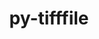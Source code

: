 ---
title: "py-tifffile"
layout: cache
categories: [package, v0.22.1]
meta: {"versions": ["2023.8.30"], "compilers": ["gcc@=11.1.0", "gcc@=11.4.0", "gcc@=9.4.0", "oneapi@=2024.0.0"], "oss": ["ubuntu20.04", "ubuntu22.04"], "platforms": ["linux"], "targets": ["neoverse_v1", "neoverse_v2", "ppc64le", "x86_64_v3"], "stacks": ["data-vis-sdk", "e4s", "e4s-neoverse-v2", "e4s-neoverse_v1", "e4s-oneapi", "e4s-power", "root"], "num_specs": 6, "num_specs_by_stack": {"e4s-power": 1, "root": 6, "data-vis-sdk": 1, "e4s-neoverse_v1": 1, "e4s-neoverse-v2": 1, "e4s": 1, "e4s-oneapi": 1}}
spec_details: [{"hash": "jt2gzxjudpajbi4jwwum5grxd6nu7d2e", "compiler": "gcc@=9.4.0", "versions": ["2023.8.30"], "os": "ubuntu20.04", "platform": "linux", "target": "ppc64le", "variants": ["build_system=python_pip"], "stacks": ["e4s-power", "root"], "size": "-", "tarball": "https://binaries.spack.io/releases/v0.22.1/build_cache/linux-ubuntu20.04-ppc64le/gcc-9.4.0/py-tifffile-2023.8.30/linux-ubuntu20.04-ppc64le-gcc-9.4.0-py-tifffile-2023.8.30-jt2gzxjudpajbi4jwwum5grxd6nu7d2e.spack"}, {"hash": "nhpjwxllnro2y6xjsgpkx4okdalmnlpd", "compiler": "gcc@=11.1.0", "versions": ["2023.8.30"], "os": "ubuntu20.04", "platform": "linux", "target": "x86_64_v3", "variants": ["build_system=python_pip"], "stacks": ["data-vis-sdk", "root"], "size": "-", "tarball": "https://binaries.spack.io/releases/v0.22.1/build_cache/linux-ubuntu20.04-x86_64_v3/gcc-11.1.0/py-tifffile-2023.8.30/linux-ubuntu20.04-x86_64_v3-gcc-11.1.0-py-tifffile-2023.8.30-nhpjwxllnro2y6xjsgpkx4okdalmnlpd.spack"}, {"hash": "kjhy2kehzbtdmsgpsaqbmkelbowjkpr3", "compiler": "gcc@=11.4.0", "versions": ["2023.8.30"], "os": "ubuntu22.04", "platform": "linux", "target": "neoverse_v1", "variants": ["build_system=python_pip"], "stacks": ["e4s-neoverse_v1", "root"], "size": "-", "tarball": "https://binaries.spack.io/releases/v0.22.1/build_cache/linux-ubuntu22.04-neoverse_v1/gcc-11.4.0/py-tifffile-2023.8.30/linux-ubuntu22.04-neoverse_v1-gcc-11.4.0-py-tifffile-2023.8.30-kjhy2kehzbtdmsgpsaqbmkelbowjkpr3.spack"}, {"hash": "th4an5ou72b6b3gecu23iwovklqqv3zu", "compiler": "gcc@=11.4.0", "versions": ["2023.8.30"], "os": "ubuntu22.04", "platform": "linux", "target": "neoverse_v2", "variants": ["build_system=python_pip"], "stacks": ["e4s-neoverse-v2", "root"], "size": "-", "tarball": "https://binaries.spack.io/releases/v0.22.1/build_cache/linux-ubuntu22.04-neoverse_v2/gcc-11.4.0/py-tifffile-2023.8.30/linux-ubuntu22.04-neoverse_v2-gcc-11.4.0-py-tifffile-2023.8.30-th4an5ou72b6b3gecu23iwovklqqv3zu.spack"}, {"hash": "cfdtgyvo3fvhqkqzwyuplgpkeantj6z6", "compiler": "gcc@=11.4.0", "versions": ["2023.8.30"], "os": "ubuntu22.04", "platform": "linux", "target": "x86_64_v3", "variants": ["build_system=python_pip"], "stacks": ["e4s", "root"], "size": "-", "tarball": "https://binaries.spack.io/releases/v0.22.1/build_cache/linux-ubuntu22.04-x86_64_v3/gcc-11.4.0/py-tifffile-2023.8.30/linux-ubuntu22.04-x86_64_v3-gcc-11.4.0-py-tifffile-2023.8.30-cfdtgyvo3fvhqkqzwyuplgpkeantj6z6.spack"}, {"hash": "dnk7dc7gvewpa26xfddtd6fphmg4gqeb", "compiler": "oneapi@=2024.0.0", "versions": ["2023.8.30"], "os": "ubuntu22.04", "platform": "linux", "target": "x86_64_v3", "variants": ["build_system=python_pip"], "stacks": ["e4s-oneapi", "root"], "size": "-", "tarball": "https://binaries.spack.io/releases/v0.22.1/build_cache/linux-ubuntu22.04-x86_64_v3/oneapi-2024.0.0/py-tifffile-2023.8.30/linux-ubuntu22.04-x86_64_v3-oneapi-2024.0.0-py-tifffile-2023.8.30-dnk7dc7gvewpa26xfddtd6fphmg4gqeb.spack"}]
---
